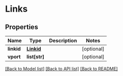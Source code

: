 # Links

## Properties
Name | Type | Description | Notes
------------ | ------------- | ------------- | -------------
**linkid** | [**Linkid**](Linkid.md) |  | [optional] 
**vport** | **list[str]** |  | [optional] 

[[Back to Model list]](../README.md#documentation-for-models) [[Back to API list]](../README.md#documentation-for-api-endpoints) [[Back to README]](../README.md)


